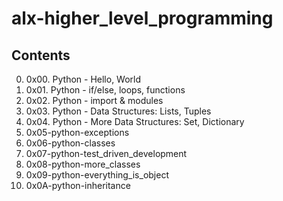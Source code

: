 # alx-higher_level_programming
## Contents
0.  0x00. Python - Hello, World
1.  0x01. Python - if/else, loops, functions
2.  0x02. Python - import & modules
3.  0x03. Python - Data Structures: Lists, Tuples
4.  0x04. Python - More Data Structures: Set, Dictionary
5.  0x05-python-exceptions
6.  0x06-python-classes
7.  0x07-python-test_driven_development
8.  0x08-python-more_classes
9.  0x09-python-everything_is_object
10. 0x0A-python-inheritance